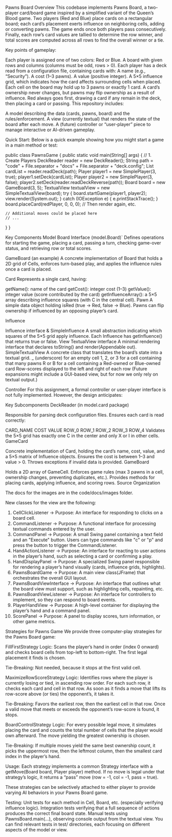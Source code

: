 Pawns Board
Overview
This codebase implements Pawns Board, a two-player card/board game inspired by a simplified variant of the Queen’s Blood game. 
Two players (Red and Blue) place cards on a rectangular board; each card’s placement exerts influence on neighboring cells, adding or converting pawns. 
The game ends once both players pass consecutively. Finally, each row’s card values are tallied to determine the row winner, 
and total scores are computed across all rows to find the overall winner or a tie.

Key points of gameplay:

Each player is assigned one of two colors: Red or Blue.
A board with given rows and columns (columns must be odd, rows > 0).
Each player has a deck read from a configuration file, containing cards with:
A name (e.g., “Security”).
A cost (1–3 pawns).
A value (positive integer).
A 5×5 influence grid, which indicates how the card affects surrounding cells when placed.
Each cell on the board may hold up to 3 pawns or exactly 1 card. A card’s ownership never changes, but pawns may flip ownership as a result of influence.
Red always goes first, drawing a card if any remain in the deck, then placing a card or passing.
This repository includes:

A model describing the data (cards, pawns, board) and the rules/enforcement.
A view (currently textual) that renders the state of the board after each move.
A (future) controller or “user-player” piece to manage interactive or AI-driven gameplay.

Quick Start:
Below is a quick example showing how you might start a game in a main method or test:


public class PawnsGame {
  public static void main(String[] args) {
    // 1. Create Players
    DeckReader reader = new DeckReader();
    String path = "code" + File.separator + "docs" + File.separator + "deck.config";
    List<Card> cardList = reader.readDeck(path);
    Player player1 = new SimplePlayer(3, true);
    player1.setDeck(cardList);
    Player player2 = new SimplePlayer(3, false);
    player2.setDeck(reader.readDeckReverse(path));
    Board board = new GameBoard(3, 5);
    TextualView textualView = new SimpleTextualView(board);
    try {
      board.startGame(player1, player2);
      view.render(System.out);
    } catch (IOException e) {
      e.printStackTrace();
    }
    board.placeCard(redPlayer, 0, 0, 0);
    // Then render again, etc.

    // Additional moves could be placed here
    // ...
  }
}

Key Components
Model
Board Interface (model.Board)`
Defines operations for starting the game, placing a card, passing a turn, checking game-over status, and retrieving row or total scores.

GameBoard (an example)
A concrete implementation of Board that holds a 2D grid of Cells, enforces turn-based play, and applies the influence rules once a card is placed.

Card
Represents a single card, having:

getName(): name of the card
getCost(): integer cost (1–3)
getValue(): integer value (score contributed by the card)
getInfluenceArray(): a 5×5 array describing influence squares (with C in the central cell).
Pawn
A simple data object holding isRed (true → Red, false → Blue). Pawns can flip ownership if influenced by an opposing player’s card.

Influence

Influence interface & SimpleInfluence
A small abstraction indicating which squares of the 5×5 grid apply influence. Each Influence has getInfluence() that returns true or false.
View
TextualView interface
A minimal rendering interface that declares toString() and render(Appendable out).
SimpleTextualView
A concrete class that translates the board’s state into a textual grid.
_ (underscore) for an empty cell
1, 2, or 3 for a cell containing that many pawns
R or B for a cell containing a Red-owned or Blue-owned card
Row-scores displayed to the left and right of each row
(Future expansions might include a GUI-based view, but for now we only rely on textual output.)

Controller
For this assignment, a formal controller or user-player interface is not fully implemented. However, the design anticipates:

Key Subcomponents
DeckReader (in model.card package)

Responsible for parsing deck configuration files.
Ensures each card is read correctly:

CARD_NAME COST VALUE
ROW_0
ROW_1
ROW_2
ROW_3
ROW_4
Validates the 5×5 grid has exactly one C in the center and only X or I in other cells.
GameCard

Concrete implementation of Card, holding the card’s name, cost, value, and a 5×5 matrix of Influence objects.
Ensures the cost is between 1–3 and value > 0.
Throws exceptions if invalid data is provided.
GameBoard

Holds a 2D array of GameCell.
Enforces game rules (max 3 pawns in a cell, ownership changes, preventing duplicates, etc.).
Provides methods for placing cards, applying influence, and scoring rows.
Source Organization

The docs for the images are in the code/docs/images folder.

New classes for the view are the following:

1. CellClickListener -> Purpose: An interface for responding to clicks on a board cell.
2. CommandListener -> Purpose: A functional interface for processing textual commands entered by the user.
3. CommandPanel -> Purpose: A small Swing panel containing a text field and an "Execute" button. 
Users can type commands like "c" or "p" and press the button to trigger the CommandListener.
4. HandActionListener -> Purpose: An interface for reacting to user actions in the player’s hand, such as selecting a card or confirming a play.
5. HandDisplayPanel -> Purpose: A specialized Swing panel responsible for rendering a player’s hand visually (cards, influence grids, highlights).
6. PawnsBoardGame -> Purpose: A main view class(JFrame) that orchestrates the overall GUI layout.
7. PawnsBoardViewInterface -> Purpose: An interface that outlines what the board view must support, such as highlighting cells, repainting, etc.
8. PawnsBoardViewListener -> Purpose: An interface for controllers to implement, so they can respond to board events.
9. PlayerHandView -> Purpose: A high-level container for displaying the player’s hand and a command panel.
10. ScorePanel -> Purpose: A panel to display scores, turn information, or other game metrics.

Strategies for Pawns Game
We provide three computer-play strategies for the Pawns Board game:

FillFirstStrategy
   Logic: Scans the player’s hand in order (index 0 onward) and checks
board cells from top-left to bottom-right. The first legal placement it finds is chosen.

Tie-Breaking: Not needed, because it stops at the first valid cell.

MaximizeRowScoreStrategy
   Logic: Identifies rows where the player is currently losing or tied, 
in ascending row order. For each such row, it checks each card and cell in that row. As soon as it finds a move that lifts its row-score above (or ties) the opponent’s, it takes it.

Tie-Breaking: Favors the earliest row, then the earliest cell in that row.
Once a valid move that meets or exceeds the opponent’s row-score is found, it stops.

BoardControlStrategy
   Logic: For every possible legal move, it simulates placing the card
and counts the total number of cells that the player would own afterward. The move yielding the greatest ownership is chosen.

Tie-Breaking: If multiple moves yield the same best ownership count,
it picks the uppermost row, then the leftmost column, then the smallest card index in the player’s hand.

Usage:
Each strategy implements a common Strategy interface with a 
getMove(Board board, Player player) method. If no move is legal under
that strategy’s logic, it returns a “pass” move (row = -1, col = -1, pass = true).

These strategies can be selectively attached to either player to provide
varying AI behaviors in your Pawns Board game.

Testing: 
Unit tests for each method in Cell, Board, etc. (especially verifying influence logic).
Integration tests verifying that a full sequence of actions produces the correct final board state.
Manual tests using PawnsBoard.main(...), observing console output from the textual view.
You can find relevant tests in test/ directories, each focusing on different aspects of the model or view.
